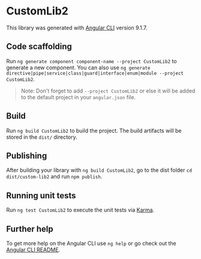 # CustomLib2

This library was generated with [Angular CLI](https://github.com/angular/angular-cli) version 9.1.7.

## Code scaffolding

Run `ng generate component component-name --project CustomLib2` to generate a new component. You can also use `ng generate directive|pipe|service|class|guard|interface|enum|module --project CustomLib2`.
> Note: Don't forget to add `--project CustomLib2` or else it will be added to the default project in your `angular.json` file. 

## Build

Run `ng build CustomLib2` to build the project. The build artifacts will be stored in the `dist/` directory.

## Publishing

After building your library with `ng build CustomLib2`, go to the dist folder `cd dist/custom-lib2` and run `npm publish`.

## Running unit tests

Run `ng test CustomLib2` to execute the unit tests via [Karma](https://karma-runner.github.io).

## Further help

To get more help on the Angular CLI use `ng help` or go check out the [Angular CLI README](https://github.com/angular/angular-cli/blob/master/README.md).
